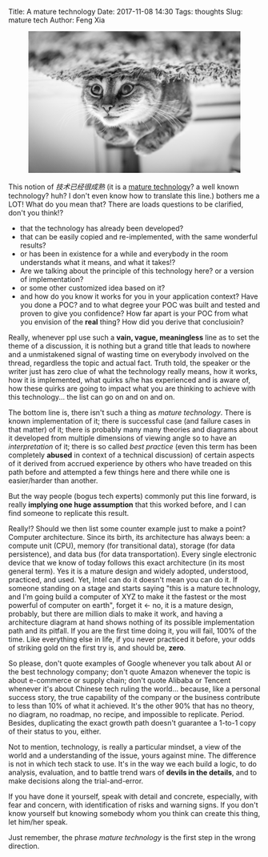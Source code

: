 Title: A mature technology
Date: 2017-11-08 14:30
Tags: thoughts
Slug: mature tech
Author: Feng Xia


<figure class="col s12">
  <img src="/images/a%20cute%20cat.jpg"
       class="responsive-img">
</figure>

This notion of _技术已经很成熟_ (it is a [mature technology][1]?
a well known technology? huh? I don't even know how to translate
this line.)
bothers me a LOT! What do you mean
that? There are loads questions to be clarified, don't you think!?

[1]: https://en.wikipedia.org/wiki/Mature_technology

* that the technology has already been developed? 
* that can be easily copied and re-implemented, with the same wonderful results?
* or has been in existence for a while and everybody in the room
understands what it means, and what it takes!? 
* Are we talking about the principle of this technology here? or a
  version of implementation? 
* or some other customized idea based on it? 
* and how do you know it works for you in your application context?
  Have you done a POC? and to what degree your POC was built and
  tested and proven to give you confidence? How far apart is your POC
  from what you envision of the **real** thing? How did you derive
  that conclusioin?

Really, whenever ppl use such a **vain, vague, meaningless**
line as to set the theme of a  discussion, 
it is nothing but a grand title that leads
to nowhere and a unmistakened signal of wasting time on everybody 
involved on the thread, regardless the topic
and actual fact. Truth told, the speaker or the writer just has
zero clue of what the technology really means, how it works,
how it is implemented, what quirks s/he has experienced and is aware
of, how these quirks are going to impact what you are thinking to
achieve with this technology... the list can go on and on and on.

The bottom line is, there isn't such a thing as _mature
technology_. There is known implementation of it; there is successful
case (and failure cases in that matter) of it; there is probably many
many theories and diagrams about it developed from multiple dimensions
of viewing angle so to have an _interpretation_ of it; there is so
called _best practice_ (even this term has been completely **abused**
in context of a technical discussion) of certain aspects of it derived from accrued
experience by others who have treaded on this path before and
attempted a few things here and there while one is easier/harder than
another.

But the way people (bogus tech experts) commonly put this line forward, is really
**implying one huge assumption** that this worked before, and I can
find someone to replicate this result.

Really!? Should we then list some counter example just to make a
point? Computer architecture. Since its birth, its architecture has
always been: a compute unit (CPU), memory (for transitional data),
storage (for data persistence), and data bus (for data
transportation). Every single electronic device that we know of today
follows this exact architecture (in its most general term). Yes it is
a mature design and widely adopted, understood, practiced, and
used. Yet, Intel can do it doesn't mean you can do it. If someone
standing on a stage and starts saying "this is a mature technology,
and I'm going build a computer of XYZ to make it the fastest or the
most powerful of computer on earth", forget it &larr; no, it is a
mature design, probably, but there are million dials to make it work,
and having a architecture diagram at hand shows nothing of its
possible implementation path and its pitfall. If you are the first
time doing it, you will fail, 100% of the time. Like everything else
in life, if you never practiced it before, your odds of striking gold
on the first try is, and should be, **zero**.

So please, don't quote examples of Google whenever you talk about AI
or the best technology company; don't quote Amazon whenever the topic
is about e-commerce or supply chain; don't quote Alibaba or Tencent
whenever it's about Chinese tech ruling the world... because, like a
personal success story, the true capability of the company or the
business contribute to less than 10% of what it achieved. It's the
other 90% that has no theory, no diagram, no roadmap, no recipe, and
impossible to replicate. Period. Besides, duplicating the exact growth
path doesn't guarantee a 1-to-1 copy of their status to you,
either.

Not to mention, technology, is really a particular mindset, a view of
the world and a understanding of the issue, yours against mine. The
difference is not in which tech stack to use. It's in the way we each
build a logic, to do analysis, evaluation, and to battle trend wars
of **devils in the details**, and to make decisions along the
trial-and-error.

If you have done it yourself, speak with detail and concrete,
especially, with fear and concern, with identification of risks
and warning signs. If you don't know yourself but knowing somebody
whom you think can create this thing, let him/her speak. 

Just remember, the phrase _mature technology_ is the first step
in the wrong direction.
